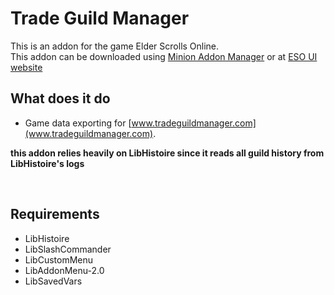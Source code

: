 # Trade Guild Manager
This is an addon for the game Elder Scrolls Online. <br>
This addon can be downloaded using [Minion Addon Manager](https://minion.mmoui.com/) or at [ESO UI website](https://www.esoui.com/downloads/info2939-TradeGuildManager.html)

## What does it do
* Game data exporting for [www.tradeguildmanager.com](www.tradeguildmanager.com).

**this addon relies heavily on LibHistoire since it reads all guild history from LibHistoire's logs**

<br/>

## Requirements
* LibHistoire
* LibSlashCommander
* LibCustomMenu
* LibAddonMenu-2.0
* LibSavedVars